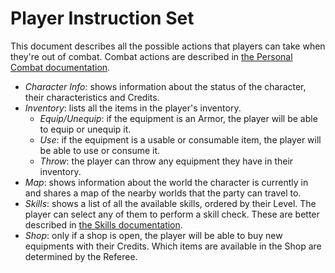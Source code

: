 # Player Instruction Set

This document describes all the possible actions that players can take when they're out of combat. Combat actions are described in [the Personal Combat documentation](PersonalCombatProcess.md).

- *Character Info*: shows information about the status of the character, their characteristics and Credits.
- *Inventory*: lists all the items in the player's inventory.
    - *Equip/Unequip*: if the equipment is an Armor, the player will be able to equip or unequip it.
    - *Use*: if the equipment is a usable or consumable item, the player will be able to use or consume it.
    - *Throw*: the player can throw any equipment they have in their inventory.
- *Map*: shows information about the world the character is currently in and shares a map of the nearby worlds that the party can travel to.
- *Skills*: shows a list of all the available skills, ordered by their Level. The player can select any of them to perform a skill check. These are better described in [the Skills documentation](Skills.md).
- *Shop*: only if a shop is open, the player will be able to buy new equipments with their Credits. Which items are available in the Shop are determined by the Referee.
